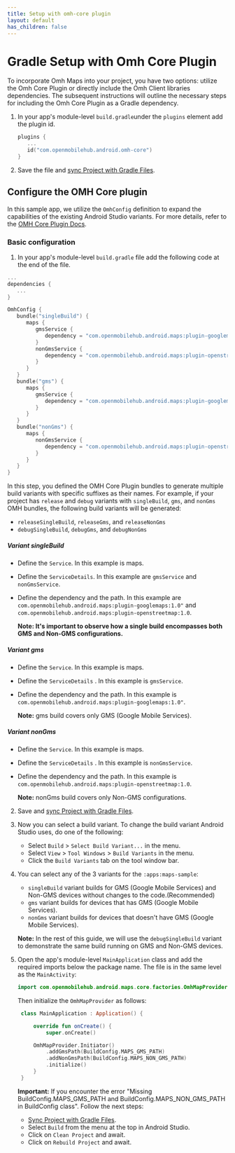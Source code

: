 ```yaml
---
title: Setup with omh-core plugin
layout: default
has_children: false
---
```


# Gradle Setup with Omh Core Plugin

To incorporate Omh Maps into your project, you have two options: utilize the Omh Core Plugin or directly include the Omh Client libraries dependencies. The subsequent instructions will outline the necessary steps for including the Omh Core Plugin as a Gradle dependency.

1. In your app's module-level `build.gradle`under the `plugins` element add the plugin id.

   ```kotlin
   plugins {
      ...
      id("com.openmobilehub.android.omh-core")
   }
   ```

2. Save the file and [sync Project with Gradle Files](https://developer.android.com/studio/build#sync-files).

## Configure the OMH Core plugin

In this sample app, we utilize the `OmhConfig` definition to expand the capabilities of the existing Android Studio variants. For more details, refer to the [OMH Core Plugin Docs](https://github.com/openmobilehub/omh-core/tree/release/1.0).

### Basic configuration

1.  In your app's module-level `build.gradle` file add the following code at the end of the file.

```kotlin
...
dependencies {
   ...
}

OmhConfig {
   bundle("singleBuild") {
      maps {
         gmsService {
            dependency = "com.openmobilehub.android.maps:plugin-googlemaps:1.0"
         }
         nonGmsService {
            dependency = "com.openmobilehub.android.maps:plugin-openstreetmap:1.0"
         }
      }
   }
   bundle("gms") {
      maps {
         gmsService {
            dependency = "com.openmobilehub.android.maps:plugin-googlemaps:1.0"
         }
      }
   }
   bundle("nonGms") {
      maps {
         nonGmsService {
            dependency = "com.openmobilehub.android.maps:plugin-openstreetmap:1.0"
         }
      }
   }
}
```

In this step, you defined the OMH Core Plugin bundles to generate multiple build variants with specific suffixes as their names. For example, if your project has `release` and `debug` variants with `singleBuild`, `gms`, and `nonGms` OMH bundles, the following build variants will be generated:

- `releaseSingleBuild`, `releaseGms`, and `releaseNonGms`
- `debugSingleBuild`, `debugGms`, and `debugNonGms`

##### Variant singleBuild

- Define the `Service`. In this example is maps.
- Define the `ServiceDetails`. In this example are `gmsService` and `nonGmsService`.
- Define the dependency and the path. In this example are `com.openmobilehub.android.maps:plugin-googlemaps:1.0"` and `com.openmobilehub.android.maps:plugin-openstreetmap:1.0`.

  **Note: It's important to observe how a single build encompasses both GMS and Non-GMS configurations.**

##### Variant gms

- Define the `Service`. In this example is maps.
- Define the `ServiceDetails` . In this example is `gmsService`.
- Define the dependency and the path. In this example is `com.openmobilehub.android.maps:plugin-googlemaps:1.0"`.

  **Note:** gms build covers only GMS (Google Mobile Services).

##### Variant nonGms

- Define the `Service`. In this example is maps.
- Define the `ServiceDetails` . In this example is `nonGmsService`.
- Define the dependency and the path. In this example is `com.openmobilehub.android.maps:plugin-openstreetmap:1.0`.

  **Note:** nonGms build covers only Non-GMS configurations.

2. Save and [sync Project with Gradle Files](https://developer.android.com/studio/build#sync-files).
3. Now you can select a build variant. To change the build variant Android Studio uses, do one of the following:

   - Select `Build` > `Select Build Variant...` in the menu.
   - Select `View` > `Tool Windows` > `Build Variants` in the menu.
   - Click the `Build Variants` tab on the tool window bar.

4. You can select any of the 3 variants for the `:apps:maps-sample`:

   - `singleBuild` variant builds for GMS (Google Mobile Services) and Non-GMS devices without changes to the code.(Recommended)
   - `gms` variant builds for devices that has GMS (Google Mobile Services).
   - `nonGms` variant builds for devices that doesn't have GMS (Google Mobile Services).

   **Note:** In the rest of this guide, we will use the `debugSingleBuild` variant to demonstrate the same build running on GMS and Non-GMS devices.

5. Open the app's module-level `MainApplication` class and add the required imports below the package name. The file is in the same level as the `MainActivity`:

   ```kotlin
   import com.openmobilehub.android.maps.core.factories.OmhMapProvider
   ```

   Then initialize the `OmhMapProvider` as follows:

   ```kotlin
    class MainApplication : Application() {

        override fun onCreate() {
            super.onCreate()

        OmhMapProvider.Initiator()
            .addGmsPath(BuildConfig.MAPS_GMS_PATH)
            .addNonGmsPath(BuildConfig.MAPS_NON_GMS_PATH)
            .initialize()
        }
    }
   ```

   **Important:** If you encounter the error "Missing BuildConfig.MAPS_GMS_PATH and BuildConfig.MAPS_NON_GMS_PATH in BuildConfig class". Follow the next steps:

   - [Sync Project with Gradle Files](https://developer.android.com/studio/build#sync-files).
   - Select `Build` from the menu at the top in Android Studio.
   - Click on `Clean Project` and await.
   - Click on `Rebuild Project` and await.
